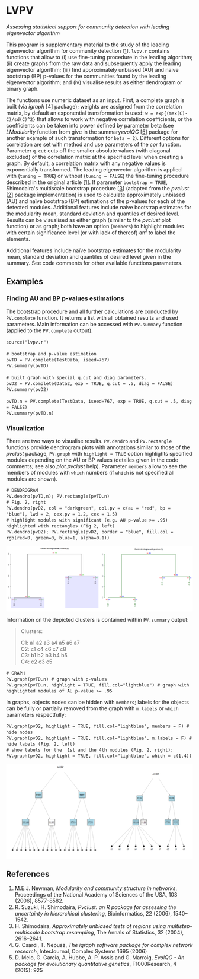 # LVPV
*Assessing statistical support for community detection with leading eigenvector algorithm*

This program is supplementary material to the study of the leading eigenvector algorithm for community detection \[[1](https://www.pnas.org/content/103/23/8577)\]. `lvpv.r` contains functions that allow to (i) use fine-tuning procedure in the leading algorithm; (ii) create graphs from the raw data and subsequently apply the leading eigenvector algorithm; (iii) find approximately unbiased (AU) and naive bootstrap (BP) p-values for the communities found by the leading eigenvector algorithm; and (iv) visualise results as either dendrogram or binary graph. 

The functions use numeric dataset as an input. First, a complete graph is built (via *igraph* [4] package); weights are assigned from the correlation matrix, by default an exponential transformation is used: `w = exp{(max(C)-C)/sd(C)^2}` that allows to work with negative correlation coefficients, or the coefficients can be taken into power defined by parameter beta (see *LModularity* function from give in the summary*evolQG* \[[5](https://cran.r-project.org/web/packages/evolqg/index.html)\] package for another example of such transformation for `beta = 2`). Different options for correlation are set with method and use parameters of the *cor* function. Parameter `q.cut` cuts off the smaller absolute values (with diagonal excluded) of the correlation matrix at the specified level when creating a graph. By default, a correlation matrix with any negative values is exponentially transformed. 
The leading eigenvector algorithm is applied with (`tuning = TRUE`) or without (`tuning = FALSE`) the fine-tuning procedure described in the original article \[[1](https://www.pnas.org/content/103/23/8577)\]. If parameter `bootstrap = TRUE`, Shimodaira's multiscale bootstrap procedure \[[3](https://projecteuclid.org/euclid.aos/1107794881)\] (adapted from the *pvclust* \[[2](https://cran.r-project.org/web/packages/pvclust/index.html)\] package implementation) is used to calculate approximately unbiased (AU) and naïve bootstrap (BP) estimations of the p-values for each of the detected modules. Additional features include naive bootstrap estimates for the modularity mean, standard deviation and quantiles of desired level. Results can be visualised as either graph (similar to the *pvclust* plot function) or as graph; both have an option (`members`) to highlight modules with certain significance level (or with lack of thereof) anf to label the elements. 

Additional features include naïve bootstrap estimates for the modularity mean, standard deviation and quantiles of desired level given in the summary.
See code comments for other available functions parameters.

## Examples

### Finding AU and BP p-values estimations

The bootstrap procedure and all further calculations are conducted by `PV.complete` function. It returns a list with all obtained results and used parameters. Main information can be accessed with `PV.summary` function (applied to the `PV.complete` output).
```
source("lvpv.r")

# bootstrap and p-value estimation
pvTD = PV.complete(TestData, iseed=767)
PV.summary(pvTD)

# built graph with special q.cut and diag parameters.
pvD2 = PV.complete(Data2, exp = TRUE, q.cut = .5, diag = FALSE)
PV.summary(pvD2) 

pvTD.n = PV.complete(TestData, iseed=767, exp = TRUE, q.cut = .5, diag = FALSE)
PV.summary(pvTD.n)
```

### Visualization
There are two ways to visualise results. `PV.dendro` and `PV.rectangle` functions provide dendrogram plots with annotations similar to those of the *pvclust* package, `PV.graph` with `highlight = TRUE` option highlights specified modules depending on the AU or BP values (detailes given in the code comments; see also *plot.pvclust* help). Parameter `members` allow to see the members of modules with `which` numbers (if `which` is not specified all modules are shown). 
```
# DENDROGRAM
PV.dendro(pvTD,n); PV.rectangle(pvTD.n)
# Fig. 2, right
PV.dendro(pvD2, col = "darkgreen", col.pv = c(au = "red", bp = "blue"), lwd = 2, cex.pv = 1.2, cex = 1.5)
# highlight modules with significant (e.g. AU p-value >= .95) highlighted with rectangles (Fig 2, left)
PV.dendro(pvD2); PV.rectangle(pvD2, border = "blue", fill.col = rgb(red=0, green=0, blue=1, alpha=0.1)) 
```
<img align = "center" src = "Images/dendro_options3.png" alt = "Dendrogram with rectangles" width = 850>

Information on the depicted clusters is contained within `PV.summary` output:
>Clusters:
>
>C1: a1 a2 a3 a4 a5 a6 a7  
>C2: c1 c4 c6 c7 c8  
>C3: b1 b2 b3 b4 b5  
>C4: c2 c3 c5

```
# GRAPH
PV.graph(pvTD.n) # graph with p-values
PV.graph(pvTD.n, highlight = TRUE, fill.col="lightblue") # graph with highlighted modules of AU p-value >= .95
```
In graphs, objects nodes can be hidden with `members`; labels for the objects can be fully or partially removed from the graph with `m.labels` or `which` parameters respectfully:
```
PV.graph(pvD2, highlight = TRUE, fill.col="lightblue", members = F) # hide nodes
PV.graph(pvD2, highlight = TRUE, fill.col="lightblue", m.labels = F) # hide labels (Fig. 2, left)
# show labels for the  1st and the 4th modules (Fig. 2, right):
PV.graph(pvD2, highlight = TRUE, fill.col="lightblue", which = c(1,4))
```
<img align = "center" src = "Images/graph_label_options.png" alt = "Graph labels options" width = 820>



## References
1. M.E.J. Newman, *Modularity and community structure in networks*, Proceedings of the National Academy of Sciences of the USA, 103 (2006), 8577-8582.
2. R. Suzuki, H. Shimodaira, *Pvclust: an R package for assessing the uncertainty in hierarchical
clustering*, Bioinformatics, 22 (2006), 1540–1542.
3. H. Shimodaira, *Approximately unbiased tests of regions using multistep-multiscale bootstrap
resampling*, The Annals of Statistics, 32 (2004), 2616–2641.
4. G. Csardi, T. Nepusz, *The igraph software package for complex network research*, InterJournal, Complex Systems 1695 (2006)
5. D. Melo, G. Garcia, A. Hubbe, A. P. Assis and G. Marroig, *EvolQG - An  package for evolutionary quantitative genetics*, F1000Research, 4 (2015): 925
